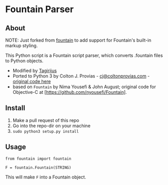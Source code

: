 # Fountain Parser

## About

NOTE: Just forked from [fountain](https://github.com/Tagirijus/fountain) to add support for Fountain's built-in markup styling.

This Python script is a Fountain script parser, which converts .fountain files to Python objects.

* Modified by [Tagirijus](https://github.com/Tagirijus/)
* Ported to Python 3 by Colton J. Provias - cj@coltonprovias.com - [original code here](https://gist.github.com/ColtonProvias/8232624)
* based on `Fountain` by Nima Yousefi & John August; original code for Objective-C at [https://github.com/nyousefi/Fountain].

## Install

1. Make a pull request of this repo
3. Go into the repo-dir on your machine
2. `sudo python3 setup.py install`

## Usage

```
from fountain import fountain

F = fountain.Fountain(STRING)
```

This will make `F` into a Fountain object.
